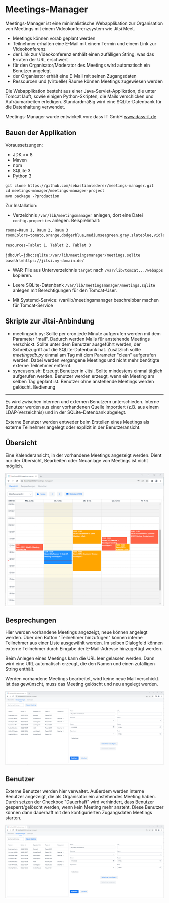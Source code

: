 Meetings-Manager
================
Meetings-Manager ist eine minimalistische Webapplikation zur Organisation von Meetings mit einem Videokonferenzsystem wie Jitsi Meet.

  * Meetings können vorab geplant werden
  * Teilnehmer erhalten eine E-Mail mit einem Termin und einem Link zur Videokonferenz
  * der Link zur Videokonferenz enthält einen zufälligen String, was das Erraten der URL
    erschwert
  * für den Organisator/Moderator des Meetings wird automatisch ein Benutzer angelegt
  * der Organisator erhält eine E-Mail mit seinen Zugangsdaten
  * Ressourcen und (virtuelle) Räume können Meetings zugewiesen werden


Die Webapplikation besteht aus einer Java-Servlet-Applikation, die unter Tomcat läuft, sowie einigen
 Python-Skripten, die Mails verschicken und Aufräumarbeiten erledigen. Standardmäßig wird eine SQLite-Datenbank
 für die Datenhaltung verwendet.


Meetings-Manager wurde entwickelt von: dass IT GmbH www.dass-it.de

Bauen der Applikation
---------------------
Voraussetzungen:
  * JDK >= 8
  * Maven
  * npm
  * SQLite 3
  * Python 3


~~~
git clone https://github.com/sebastianlederer/meetings-manager.git
cd meetings-manager/meetings-manager-project
mvn package -Pproduction
~~~

Zur Installation:

  * Verzeichnis `/var/lib/meetingsmanager` anlegen, dort eine Datei `config.properties` anlegen.
Beispielinhalt:

~~~
rooms=Raum 1, Raum 2, Raum 3
roomColors=tomato,orange,dodgerblue,mediumseagreen,gray,slateblue,violet

resources=Tablet 1, Tablet 2, Tablet 3

jdbcUrl=jdbc:sqlite:/var/lib/meetingsmanager/meetings.sqlite
baseUrl=https://jitsi.my-domain.de/
~~~

  * WAR-File aus Unterverzeichnis `target` nach `/var/lib/tomcat.../webapps` kopieren.

  * Leere SQLite-Datenbank `/var/lib/meetingsmanager/meetings.sqlite` anlegen mit Berechtigungen für den Tomcat-User.

  * Mit Systemd-Service: /var/lib/meetingsmanager beschreibbar machen für Tomcat-Service

Skripte zur Jitsi-Anbindung
---------------------------
  * meetingsdb.py: Sollte per cron jede Minute aufgerufen werden mit dem Parameter "mail". Dadurch werden Mails für anstehende Meetings verschickt. Sollte unter dem Benutzer ausgeführt werden, der Schreibzugriff auf die SQLite-Datenbank hat. Zusätzlich sollte *meetingsdb.py* einmal am Tag mit dem Parameter "clean" aufgerufen werden. Dabei werden vergangene Meetings und nicht mehr benötigte externe Teilnehmer entfernt.
  * syncusers.sh: Erzeugt Benutzer in Jitsi. Sollte mindestens einmal täglich aufgerufen werden. Benutzer werden erzeugt, wenn ein Meeting am selben Tag geplant ist. Benutzer ohne anstehende Meetings werden gelöscht.
Bedienung
---------
Es wird zwischen internen und externen Benutzern unterschieden. Interne Benutzer werden aus einer vorhandenen Quelle importiert
(z.B. aus einem LDAP-Verzeichnis) und in der SQLite-Datenbank abgelegt.

Externe Benutzer werden entweder beim Erstellen eines Meetings als externe Teilnehmer angelegt oder explizit in der Benutzeransicht.

Übersicht
---------
Eine Kalenderansicht, in der vorhandene Meetings angezeigt werden. Dient nur der Übersicht, Bearbeiten oder Neuanlage von
Meetings ist nicht möglich.

![Kalenderansicht](images/Meetings-Manager-overview.png)

Besprechungen
-------------
Hier werden vorhandene Meetings angezeigt, neue können angelegt werden. Über den Button "Teilnehmer hinzufügen" können interne Teilnehmer aus einer Liste ausgewählt werden. Im selben Dialogfeld können externe Teilnehmer durch Eingabe der E-Mail-Adresse hinzugefügt werden.

Beim Anlegen eines Meetings kann die URL leer gelassen werden. Dann wird eine URL automatisch erzeugt, die den Namen und einen zufälligen String enthält.

Werden vorhandene Meetings bearbeitet, wird keine neue Mail verschickt. Ist das gewünscht, muss das Meeting gelöscht und neu angelegt werden.

![Kalenderansicht](images/Meetings-Manager-Meetings.png)

Benutzer
--------
Externe Benutzer werden hier verwaltet. Außerdem werden interne Benutzer angezeigt, die als Organisator ein anstehendes Meeting haben. Durch setzen der Checkbox "Dauerhaft" wird verhindert, dass Benutzer gesperrt/gelöscht werden, wenn kein Meeting mehr ansteht. Diese Benutzer können dann dauerhaft mit den konfigurierten Zugangsdaten Meetings starten.

![Kalenderansicht](images/Meetings-Manager-Users.png)
